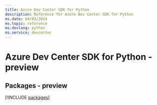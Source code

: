 ```yaml
---
title: Azure Dev Center SDK for Python
description: Reference for Azure Dev Center SDK for Python
ms.date: 04/03/2024
ms.topic: reference
ms.devlang: python
ms.service: devcenter
---
```

# Azure Dev Center SDK for Python - preview
## Packages - preview
[!INCLUDE [packages](dev-center-index.md)]